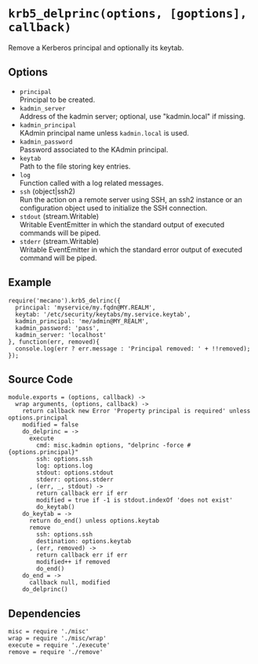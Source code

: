 
# `krb5_delprinc(options, [goptions], callback)`

Remove a Kerberos principal and optionally its keytab.   

## Options

*   `principal`   
    Principal to be created.   
*   `kadmin_server`   
    Address of the kadmin server; optional, use "kadmin.local" if missing.   
*   `kadmin_principal`   
    KAdmin principal name unless `kadmin.local` is used.   
*   `kadmin_password`   
    Password associated to the KAdmin principal.   
*   `keytab`   
    Path to the file storing key entries.   
*   `log`   
    Function called with a log related messages.   
*   `ssh` (object|ssh2)   
    Run the action on a remote server using SSH, an ssh2 instance or an
    configuration object used to initialize the SSH connection.   
*   `stdout` (stream.Writable)   
    Writable EventEmitter in which the standard output of executed commands will
    be piped.   
*   `stderr` (stream.Writable)   
    Writable EventEmitter in which the standard error output of executed command
    will be piped.   

## Example

```
require('mecano').krb5_delrinc({
  principal: 'myservice/my.fqdn@MY.REALM',
  keytab: '/etc/security/keytabs/my.service.keytab',
  kadmin_principal: 'me/admin@MY_REALM',
  kadmin_password: 'pass',
  kadmin_server: 'localhost'
}, function(err, removed){
  console.log(err ? err.message : 'Principal removed: ' + !!removed);
});
```

## Source Code

    module.exports = (options, callback) ->
      wrap arguments, (options, callback) ->
        return callback new Error 'Property principal is required' unless options.principal
        modified = false
        do_delprinc = ->
          execute
            cmd: misc.kadmin options, "delprinc -force #{options.principal}"
            ssh: options.ssh
            log: options.log
            stdout: options.stdout
            stderr: options.stderr
          , (err, _, stdout) ->
            return callback err if err
            modified = true if -1 is stdout.indexOf 'does not exist'
            do_keytab()
        do_keytab = ->
          return do_end() unless options.keytab
          remove
            ssh: options.ssh
            destination: options.keytab
          , (err, removed) ->
            return callback err if err
            modified++ if removed
            do_end()
        do_end = ->
          callback null, modified
        do_delprinc()

## Dependencies

    misc = require './misc'
    wrap = require './misc/wrap'
    execute = require './execute'
    remove = require './remove'



